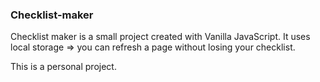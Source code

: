### Checklist-maker

Checklist maker is a small project created with Vanilla JavaScript.
It uses local storage => you can refresh a page without losing your checklist.

This is a personal project.
